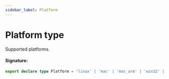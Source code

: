 ```yaml
---
sidebar_label: Platform
---
```


# Platform type

Supported platforms.

#### Signature:

```typescript
export declare type Platform = 'linux' | 'mac' | 'mac_arm' | 'win32' | 'win64';
```
